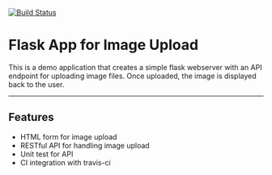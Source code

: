 [![Build Status](https://travis-ci.org/sadam0930/flask-ci-cd-example.svg?branch=master)](https://travis-ci.org/sadam0930/flask-ci-cd-example)

# Flask App for Image Upload

This is a demo application that creates a simple flask webserver with an API endpoint for uploading image files. Once uploaded, the image is displayed back to the user.

---
## Features
* HTML form for image upload
* RESTful API for handling image upload
* Unit test for API
* CI integration with travis-ci